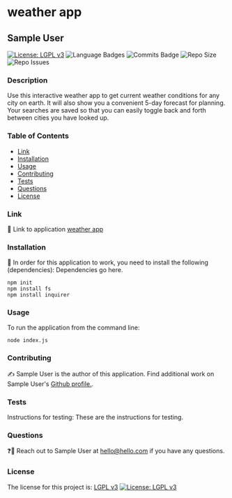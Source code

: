 # weather app
## Sample User
[![License: LGPL v3](https://img.shields.io/badge/License-LGPL_v3-blue.svg?style=for-the-badge&logo=appveyor)](https://www.gnu.org/licenses/lgpl-3.0) ![Language Badges](https://img.shields.io/github/languages/top/laurendarrimon/weather-app?style=for-the-badge&logo=appveyor) ![Commits Badge](https://img.shields.io/github/last-commit/laurendarrimon/weather-app?style=for-the-badge&logo=appveyor) ![Repo Size](https://img.shields.io/github/repo-size/laurendarrimon/weather-app?style=for-the-badge&logo=appveyor) ![Repo Issues](https://img.shields.io/github/issues/laurendarrimon/weather-app?style=for-the-badge&logo=appveyor)
    
### Description
Use this interactive weather app to get current weather conditions for any city on earth. It will also show you a convenient 5-day forecast for planning. Your searches are saved so that you can easily toggle back and forth between cities you have looked up.

### Table of Contents

* [Link](#link)
* [Installation](#installation)
* [Usage](#usage)
* [Contributing](#contributing)
* [Tests](#tests)
* [Questions](#questions)
* [License](#license)


### Link 
🔗 
Link to application [weather app](https://laurendarrimon.github.io/weather-app/)


### Installation
🔧
In order for this application to work, you need to install the following (dependencies): 
Dependencies go here. 

~~~
npm init 
npm install fs
npm install inquirer
~~~


### Usage 
To run the application from the command line: 

~~~
node index.js
~~~


### Contributing 
✍️ 
Sample User is the author of this application. Find additional work on Sample User's [Github profile.](http://github.com/laurendarrimon). 

### Tests
Instructions for testing: These are the instructions for testing. 


### Questions
❓💌
Reach out to Sample User at hello@hello.com if you have any questions. 

### License
 The license for this project is: [LGPL v3](https://www.gnu.org/licenses/lgpl-3.0)
[![License: LGPL v3](https://img.shields.io/badge/License-LGPL_v3-blue.svg?style=for-the-badge&logo=appveyor)](https://www.gnu.org/licenses/lgpl-3.0)

